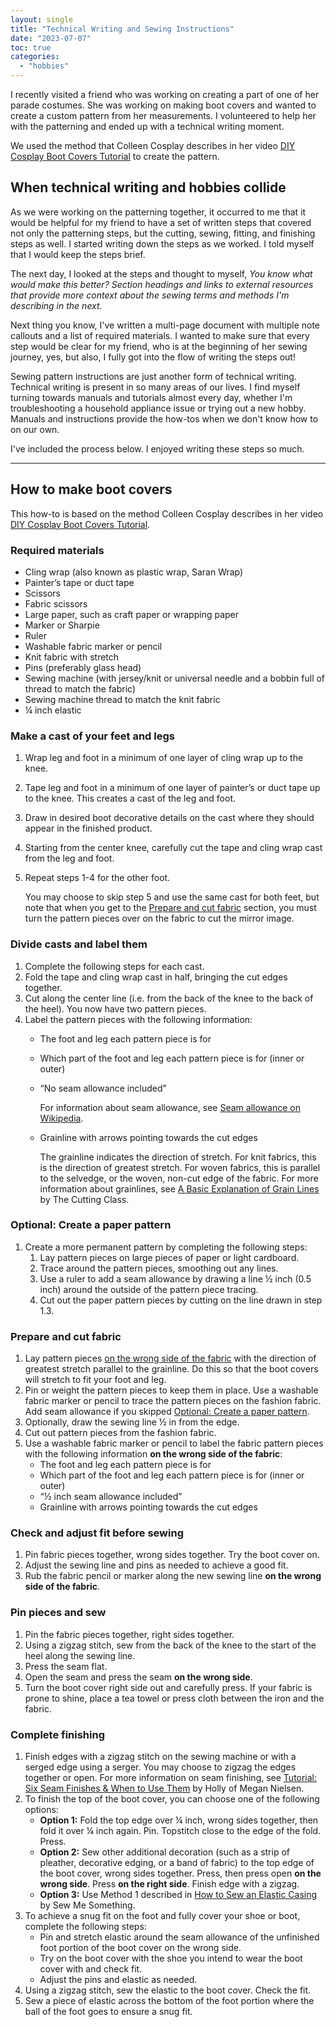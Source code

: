 ```yaml
---
layout: single
title: "Technical Writing and Sewing Instructions"
date: "2023-07-07"
toc: true
categories: 
  - "hobbies"
---
```


I recently visited a friend who was working on creating a part of one of her parade costumes. She was working on making boot covers and wanted to create a custom pattern from her measurements. I volunteered to help her with the patterning and ended up with a technical writing moment.

We used the method that Colleen Cosplay describes in her video [DIY Cosplay Boot Covers Tutorial](https://www.youtube.com/watch?v=P7egpHPTLbQ&ab_channel=ColleenCosplay) to create the pattern. 

## When technical writing and hobbies collide

As we were working on the patterning together, it occurred to me that it would be helpful for my friend to have a set of written steps that covered not only the patterning steps, but the cutting, sewing, fitting, and finishing steps as well. I started writing down the steps as we worked. I told myself that I would keep the steps brief.

The next day, I looked at the steps and thought to myself, *You know what would make this better? Section headings and links to external resources that provide more context about the sewing terms and methods I'm describing in the next.* 

Next thing you know, I've written a multi-page document with multiple note callouts and a list of required materials. I wanted to make sure that every step would be clear for my friend, who is at the beginning of her sewing journey, yes, but also, I fully got into the flow of writing the steps out! 

Sewing pattern instructions are just another form of technical writing. Technical writing is present in so many areas of our lives. I find myself turning towards manuals and tutorials almost every day, whether I'm troubleshooting a household appliance issue or trying out a new hobby. Manuals and instructions provide the how-tos when we don't know how to on our own.

I've included the process below. I enjoyed writing these steps so much.

---

## <a name="How-to-make-boot-covers"></a>How to make boot covers

<p class="callout callout-info">This how-to is based on the method Colleen Cosplay describes in her video <a href="https://www.youtube.com/watch?v=P7egpHPTLbQ&ab_channel=ColleenCosplay" target="_blank">DIY Cosplay Boot Covers Tutorial</a>.</p>

### Required materials

- Cling wrap (also known as plastic wrap, Saran Wrap)
- Painter’s tape or duct tape
- Scissors
- Fabric scissors
- Large paper, such as craft paper or wrapping paper
- Marker or Sharpie
- Ruler
- Washable fabric marker or pencil
- Knit fabric with stretch
- Pins (preferably glass head)
- Sewing machine (with jersey/knit or universal needle and a bobbin full of thread to match the fabric)
- Sewing machine thread to match the knit fabric
- ¼ inch elastic

### Make a cast of your feet and legs

1. Wrap leg and foot in a minimum of one layer of cling wrap up to the knee.
2. Tape leg and foot in a minimum of one layer of painter’s or duct tape up to the knee. This creates a cast of the leg and foot.
3. Draw in desired boot decorative details on the cast where they should appear in the finished product.
4. Starting from the center knee, carefully cut the tape and cling wrap cast from the leg and foot.
5. Repeat steps 1-4 for the other foot. 

    <p class="callout callout-info">You may choose to skip step 5 and use the same cast for both feet, but note that when you get to the <a href="#Prepare-and-cut-fabric">Prepare and cut fabric</a> section, you must turn the pattern pieces over on the fabric to cut the mirror image.</p>

### Divide casts and label them

1. Complete the following steps for each cast.
2. Fold the tape and cling wrap cast in half, bringing the cut edges together. 
3. Cut along the center line (i.e. from the back of the knee to the back of the heel). You now have two pattern pieces.
4. Label the pattern pieces with the following information:
    - The foot and leg each pattern piece is for
    - Which part of the foot and leg each pattern piece is for (inner or outer)
    - “No seam allowance included”

        <p class="callout callout-info">For information about seam allowance, see <a href="https://en.wikipedia.org/wiki/Seam_allowance" target="_blank">Seam allowance on Wikipedia</a>.</p>

    - Grainline with arrows pointing towards the cut edges

        <p class="callout callout-info">The grainline indicates the direction of stretch. For knit fabrics, this is the direction of greatest stretch. For woven fabrics, this is parallel to the selvedge, or the woven, non-cut edge of the fabric. For more information about grainlines, see <a href="https://www.thecuttingclass.com/grainlines/" target="_blank">A Basic Explanation of Grain Lines</a> by The Cutting Class.</p>

### <a name="Optional-Create-a-paper-pattern"></a>Optional: Create a paper pattern

1. Create a more permanent pattern by completing the following steps:
    1. Lay pattern pieces on large pieces of paper or light cardboard.
    2. Trace around the pattern pieces, smoothing out any lines.
    3. Use a ruler to add a seam allowance by drawing a line ½ inch (0.5 inch) around the outside of the pattern piece tracing.
    4. Cut out the paper pattern pieces by cutting on the line drawn in step 1.3.

### <a name="Prepare-and-cut-fabric"></a>Prepare and cut fabric

1. Lay pattern pieces [on the wrong side of the fabric](https://www.allpeoplequilt.com/how-to-quilt/quilting-basics/what-does-right-sidewrong-side-mean#:~:text=Right%20side%3A%20When%20instructions%20mention,wrong%22%20side%20of%20the%20fabric.) with the direction of greatest stretch parallel to the grainline. Do this so that the boot covers will stretch to fit your foot and leg.
2. Pin or weight the pattern pieces to keep them in place.
Use a washable fabric marker or pencil to trace the pattern pieces on the fashion fabric. Add seam allowance if you skipped [Optional: Create a paper pattern](#Optional-Create-a-paper-pattern). 
3. Optionally, draw the sewing line ½ in from the edge.
4. Cut out pattern pieces from the fashion fabric.
5. Use a washable fabric marker or pencil to label the fabric pattern pieces with the following information **on the wrong side of the fabric**:
    - The foot and leg each pattern piece is for
    - Which part of the foot and leg each pattern piece is for (inner or outer)
    - “½ inch seam allowance included”
    - Grainline with arrows pointing towards the cut edges

### Check and adjust fit before sewing

1. Pin fabric pieces together, wrong sides together.
Try the boot cover on. 
2. Adjust the sewing line and pins as needed to achieve a good fit. 
3. Rub the fabric pencil or marker along the new sewing line **on the wrong side of the fabric**.

### Pin pieces and sew

1. Pin the fabric pieces together, right sides together.
2. Using a zigzag stitch, sew from the back of the knee to the start of the heel along the sewing line.
3. Press the seam flat.
4. Open the seam and press the seam **on the wrong side**.
5. Turn the boot cover right side out and carefully press. If your fabric is prone to shine, place a tea towel or press cloth between the iron and the fabric.

### Complete finishing

1. Finish edges with a zigzag stitch on the sewing machine or with a serged edge using a serger. You may choose to zigzag the edges together or open. For more information on seam finishing, see [Tutorial: Six Seam Finishes & When to Use Them](https://blog.megannielsen.com/2013/03/tutorial-six-seam-finishes-and-when-to-use-them/) by Holly of Megan Nielsen.
2. To finish the top of the boot cover, you can choose one of the following options:
    - **Option 1:** Fold the top edge over ¼ inch, wrong sides together, then fold it over ¼ inch again. Pin. Topstitch close to the edge of the fold. Press.
    - **Option 2:** Sew other additional decoration (such as a strip of pleather, decorative edging, or a band of fabric) to the top edge of the boot cover, wrong sides together. Press, then press open **on the wrong side**. Press **on the right side**. Finish edge with a zigzag.
    - **Option 3:** Use Method 1 described in [How to Sew an Elastic Casing](https://sewmesomethingblog.com/how-to-sew-an-elastic-casing/) by Sew Me Something.
3. To achieve a snug fit on the foot and fully cover your shoe or boot, complete the following steps:
    - Pin and stretch elastic around the seam allowance of the unfinished foot portion of the boot cover on the wrong side.
    - Try on the boot cover with the shoe you intend to wear the boot cover with and check fit.
    - Adjust the pins and elastic as needed.
4. Using a zigzag stitch, sew the elastic to the boot cover. 
Check the fit.
5. Sew a piece of elastic across the bottom of the foot portion where the ball of the foot goes to ensure a snug fit.
